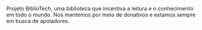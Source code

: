 Projeto BiblioTech, uma biblioteca que incentiva a leitura e o conhecimento em todo o mundo.
Nos mantemos por meio de donativos e estamos sempre em busca de apoiadores.
